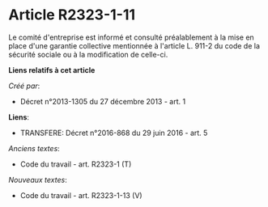 # Article R2323-1-11

Le comité d'entreprise est informé et consulté préalablement à la mise en place d'une garantie collective mentionnée à
l'article L. 911-2 du code de la sécurité sociale ou à la modification de celle-ci.

**Liens relatifs à cet article**

_Créé par_:

  - Décret n°2013-1305 du 27 décembre 2013 - art. 1

**Liens**:

  - TRANSFERE: Décret n°2016-868 du 29 juin 2016 - art. 5

_Anciens textes_:

  - Code du travail - art. R2323-1 (T)

_Nouveaux textes_:

  - Code du travail - art. R2323-1-13 (V)
